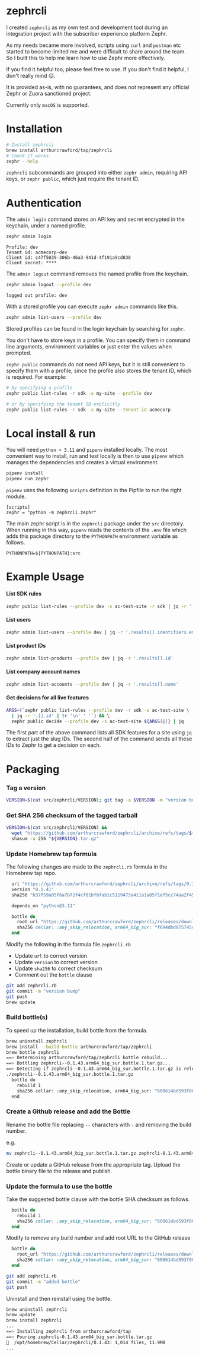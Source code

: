 # zephrcli
I created `zephrcli` as my own test and development tool during an integration project with the subscriber
experience platform Zephr. 

As my needs became more involved, scripts using `curl` and `postman` etc started to become limited me and 
were difficult to share around the team.  So I built this to help me learn how to use Zephr more effectively.

If you find it helpful too, please feel free to use.  If you don't find it helpful, I don't really mind 😌.

It is provided as-is, with no guarantees, and does not represent any official 
Zephr or Zuora sanctioned project.

Currently only `macOS` is supported.

# Installation

```bash
# Install zephrcli
brew install arthurcrawford/tap/zephrcli
# Check it works
zephr --help                                   
```

`zephrcli` subcommands are grouped into either `zephr admin`, requiring API keys, or `zephr public`, which just 
require the tenant ID.

# Authentication

The `admin login` command stores an API key and secret encrypted in the keychain, under a named profile.
```bash
zephr admin login
```
```
Profile: dev
Tenant id: acmecorp-dev
Client id: c47f5039-306b-46a3-941d-4f191a9cd838
Client secret: ****
```
The `admin logout` command removes the named profile from the keychain.
```bash
zephr admin logout --profile dev
```
```
logged out profile: dev
```
With a stored profile you can execute `zephr admin` commands like this.
```bash
zephr admin list-users --profile dev
```

Stored profiles can be found in the login keychain by searching for `zephr`.

You don't have to store keys in a profile.  You can specify them in command line arguments, environment variables or 
just enter the values when prompted.

`zephr public` commands do not need API keys, but it is still convenient to specify them with a profile, since the 
profile also stores the tenant ID, which is required.  For example:

```bash
# by specifying a profile
zephr public list-rules -r sdk -s my-site --profile dev
```
```bash
# or by specifying the tenant ID explicitly
zephr public list-rules -r sdk -s my-site --tenant-id acmecorp
```

# Local install & run
You will need `python > 3.11` and `pipenv` installed locally. The most convenient way to install, run and test locally 
is then to use `pipenv` which manages the dependencies and creates a virtual environment.
```bash
pipenv install
pipenv run zephr
```

`pipenv` uses the following `scripts` definition in the Pipfile to run the right module.
```
[scripts]
zephr = "python -m zephrcli.zephr"
```

The main zephr script is in the `zephrcli` package under the `src` directory.
When running in this way, `pipenv` reads the contents of the `.env` file which adds this 
package directory to the `PYTHONPATH` environment variable as follows.

```
PYTHONPATH=${PYTHONPATH}:src
```

# Example Usage
#### List SDK rules
```bash
zephr public list-rules --profile dev -s ac-test-site -r sdk | jq -r '.[].id'
```
#### List users
```bash
zephr admin list-users --profile dev | jq -r '.results[].identifiers.email_address'
```
#### List product IDs
```bash
zephr admin list-products --profile dev | jq -r '.results[].id'
```
#### List company account names
```bash
zephr admin list-accounts --profile dev | jq -r '.results[].name'
```
#### Get decisions for all live features
```bash
ARGS=(`zephr public list-rules --profile dev -r sdk -s ac-test-site \
  | jq -r '.[].id' | tr '\n' ' '`) && \
  zephr public decide --profile dev -s ac-test-site ${ARGS[@]} | jq
```
The first part of the above command lists all SDK features for a site
using `jq` to extract just the slug IDs.  The second half of the command
sends all these IDs to Zephr to get a decision on each.

# Packaging
### Tag a version
```bash
VERSION=$(cat src/zephrcli/VERSION); git tag -a $VERSION -m "version bump"; git push origin --tags
```
### Get SHA 256 checksum of the tagged tarball
```bash
VERSION=$(cat src/zephrcli/VERSION) && 
  wget "https://github.com/arthurcrawford/zephrcli/archive/refs/tags/${VERSION}.tar.gz" && 
  shasum -a 256 "${VERSION}.tar.gz"
```
### Update Homebrew tap formula
The following changes are made to the `zephrcli.rb` formula in the Homebrew tap repo.

```ruby
  url "https://github.com/arthurcrawford/zephrcli/archive/refs/tags/0.1.41.tar.gz"
  version "0.1.41"
  sha256 "b37f59a05f6a7b72f4cf01bfbfab1c5119473a411a1a05f1ef5cc74aa2f453d1"

  depends_on "python@3.11"

  bottle do
    root_url "https://github.com/arthurcrawford/zephrcli/releases/download/0.1.41"
    sha256 cellar: :any_skip_relocation, arm64_big_sur: "f694dbd875745c0c47ae6295b0c65844e92000cc1e796c2273c959cc3694e2d7"
  end
```
Modify the following in the formula file `zephrcli.rb`
* Update `url` to correct version
* Update `version` to correct version
* Update `sha256` to correct checksum
* Comment out the `bottle` clause 

```bash
git add zephrcli.rb
git commit -m "version bump"
git push
brew update
```

### Build bottle(s)
To speed up the installation, build bottle from the formula.

```bash
brew uninstall zephrcli
brew install --build-bottle arthurcrawford/tap/zephrcli
brew bottle zephrcli
==> Determining arthurcrawford/tap/zephrcli bottle rebuild...
==> Bottling zephrcli--0.1.43.arm64_big_sur.bottle.1.tar.gz...
==> Detecting if zephrcli--0.1.43.arm64_big_sur.bottle.1.tar.gz is relocatable...
./zephrcli--0.1.43.arm64_big_sur.bottle.1.tar.gz
  bottle do
    rebuild 1
    sha256 cellar: :any_skip_relocation, arm64_big_sur: "600614bd593f003fdc7bb2a38aa7229fc18669c46ce331677d9d5e57c3267284"
  end
```

### Create a Github release and add the Bottle
Rename the bottle file replacing `--` characters with `-` and removing the build number.

e.g.

```bash
mv zephrcli--0.1.43.arm64_big_sur.bottle.1.tar.gz zephrcli-0.1.43.arm64_big_sur.bottle.tar.gz
```
Create or update a GitHub release from the appropriate tag.
Upload the bottle binary file to the release and publish.

### Update the formula to use the bottle

Take the suggested bottle clause with the bottle SHA checksum as follows.

```ruby
  bottle do
    rebuild 1
    sha256 cellar: :any_skip_relocation, arm64_big_sur: "600614bd593f003fdc7bb2a38aa7229fc18669c46ce331677d9d5e57c3267284"
  end
```
Modify to remove any build number and add root URL to the GitHub release
```ruby
  bottle do
    root_url "https://github.com/arthurcrawford/zephrcli/releases/download/0.1.43"
    sha256 cellar: :any_skip_relocation, arm64_big_sur: "600614bd593f003fdc7bb2a38aa7229fc18669c46ce331677d9d5e57c3267284"
  end
```

```bash
git add zephrcli.rb
git commit -m "added bottle"
git push
```

Uninstall and then reinstall using the bottle.
```bash
brew uninstall zephrcli
brew update
brew install zephrcli
...
==> Installing zephrcli from arthurcrawford/tap
==> Pouring zephrcli-0.1.43.arm64_big_sur.bottle.tar.gz
🍺  /opt/homebrew/Cellar/zephrcli/0.1.43: 1,014 files, 11.9MB
...
```
